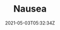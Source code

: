 ---
title: Nausea
slug: Nausea
coverImage: /images/comics/Nausea/1.jpg
date: 2021-05-03T05:32:34Z
excerpt: 
tags:
  - comic
---